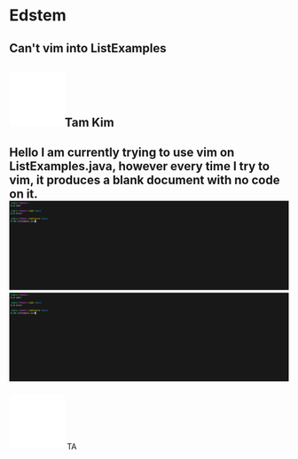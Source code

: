 # Edstem

## Can't vim into ListExamples

![Image](download.png)Tam Kim
---
Hello I am currently trying to use vim on ListExamples.java, however every time I try to vim, it produces a blank document with no code on it.
![Image](error.PNG)
![Image](error.PNG)
---

![Image](download.png) TA

